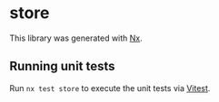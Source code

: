 # store

This library was generated with [Nx](https://nx.dev).

## Running unit tests

Run `nx test store` to execute the unit tests via [Vitest](https://vitest.dev/).
